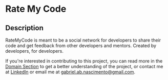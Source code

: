 # Rate My Code

## Description

RateMyCode is meant to be a social network for developers to share their code and get feedback from other developers and mentors. Created by developers, for developers.

If you're interested in contributing to this project, you can read more in the [Domain Section](./docs/domain.md) to get a better understanding of the project, or contact me at [LinkedIn](https://www.linkedin.com/in/gabriel-a-batista/) or email me at [gabriel.ab.nascimento@gmail.com](mailto:gabriel.ab.nascimento@gmail.com).
